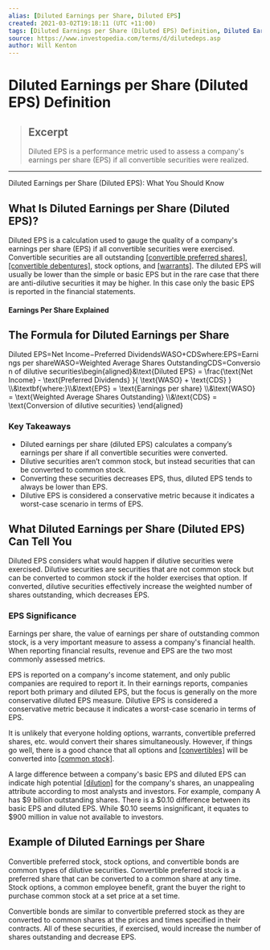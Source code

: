 ```yaml
---
alias: [Diluted Earnings per Share, Diluted EPS]
created: 2021-03-02T19:18:11 (UTC +11:00)
tags: [Diluted Earnings per Share (Diluted EPS) Definition, Diluted Earnings per Share (Diluted EPS): What You Should Know]
source: https://www.investopedia.com/terms/d/dilutedeps.asp
author: Will Kenton
---
```


# Diluted Earnings per Share (Diluted EPS) Definition

> ## Excerpt
> Diluted EPS is a performance metric used to assess a company's earnings per share (EPS) if all convertible securities were realized.

---

Diluted Earnings per Share (Diluted EPS): What You Should Know
## What Is Diluted Earnings per Share (Diluted EPS)?

Diluted EPS is a calculation used to gauge the quality of a company's earnings per share (EPS) if all convertible securities were exercised. Convertible securities are all outstanding [[convertible preferred shares]](https://www.investopedia.com/articles/stocks/05/052705.asp), [[convertible debentures]](https://www.investopedia.com/terms/c/convertibledebenture.asp), stock options, and [[warrants]](https://www.investopedia.com/trading/warrants-risky-but-high-return-investment-tool/). The diluted EPS will usually be lower than the simple or basic EPS but in the rare case that there are anti-dilutive securities it may be higher. In this case only the basic EPS is reported in the financial statements.

#### Earnings Per Share Explained

## The Formula for Diluted Earnings per Share

Diluted EPS\=Net Income−Preferred DividendsWASO+CDSwhere:EPS\=Earnings per shareWASO\=Weighted Average Shares OutstandingCDS\=Conversion of dilutive securities\\begin{aligned}&\\text{Diluted EPS} = \\frac{\\text{Net Income} - \\text{Preferred Dividends} }{ \\text{WASO} + \\text{CDS} } \\\\&\\textbf{where:}\\\\&\\text{EPS} = \\text{Earnings per share} \\\\&\\text{WASO} = \\text{Weighted Average Shares Outstanding} \\\\&\\text{CDS} = \\text{Conversion of dilutive securities} \\end{aligned}

### Key Takeaways

-   Diluted earnings per share (diluted EPS) calculates a company’s earnings per share if all convertible securities were converted. 
-   Dilutive securities aren’t common stock, but instead securities that can be converted to common stock. 
-   Converting these securities decreases EPS, thus, diluted EPS tends to always be lower than EPS. 
-   Dilutive EPS is considered a conservative metric because it indicates a worst-case scenario in terms of EPS.

## What Diluted Earnings per Share (Diluted EPS) Can Tell You

Diluted EPS considers what would happen if dilutive securities were exercised. Dilutive securities are securities that are not common stock but can be converted to common stock if the holder exercises that option. If converted, dilutive securities effectively increase the weighted number of shares outstanding, which decreases EPS.

### EPS Significance

Earnings per share, the value of earnings per share of outstanding common stock, is a very important measure to assess a company's financial health. When reporting financial results, revenue and EPS are the two most commonly assessed metrics.

EPS is reported on a company's income statement, and only public companies are required to report it. In their earnings reports, companies report both primary and diluted EPS, but the focus is generally on the more conservative diluted EPS measure. Dilutive EPS is considered a conservative metric because it indicates a worst-case scenario in terms of EPS.

It is unlikely that everyone holding options, warrants, convertible preferred shares, etc. would convert their shares simultaneously. However, if things go well, there is a good chance that all options and [[convertibles]](https://www.investopedia.com/terms/c/convertibles.asp) will be converted into [[common stock]](https://www.investopedia.com/terms/c/commonstock.asp).

A large difference between a company's basic EPS and diluted EPS can indicate high potential [[dilution]](https://www.investopedia.com/terms/d/dilution.asp) for the company's shares, an unappealing attribute according to most analysts and investors. For example, company A has $9 billion outstanding shares. There is a $0.10 difference between its basic EPS and diluted EPS. While $0.10 seems insignificant, it equates to $900 million in value not available to investors.

## Example of Diluted Earnings per Share

Convertible preferred stock, stock options, and convertible bonds are common types of dilutive securities. Convertible preferred stock is a preferred share that can be converted to a common share at any time. Stock options, a common employee benefit, grant the buyer the right to purchase common stock at a set price at a set time.

Convertible bonds are similar to convertible preferred stock as they are converted to common shares at the prices and times specified in their contracts. All of these securities, if exercised, would increase the number of shares outstanding and decrease EPS.

